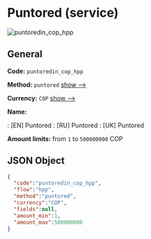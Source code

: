 
# Puntored (service) 
![puntoredin_cop_hpp](https://static.openfintech.io/payment_methods/puntoredin_cop_hpp/logo.svg?w=400&c=v0.59.26#w200)  

## General 
 
**Code:** `puntoredin_cop_hpp` 
 
**Method:** `puntored` 
 [show -->](/payment-methods/puntored/) 
 
**Currency:** `COP` [show -->](/currencies/COP/) 
 
**Name:** 
 
:	[EN] Puntored 
:	[RU] Puntored 
:	[UK] Puntored 
 
**Amount limits:** from `1` to `500000000` COP 

## JSON Object 

```json
{
  "code":"puntoredin_cop_hpp",
  "flow":"hpp",
  "method":"puntored",
  "currency":"COP",
  "fields":null,
  "amount_min":1,
  "amount_max":500000000
}
```  
